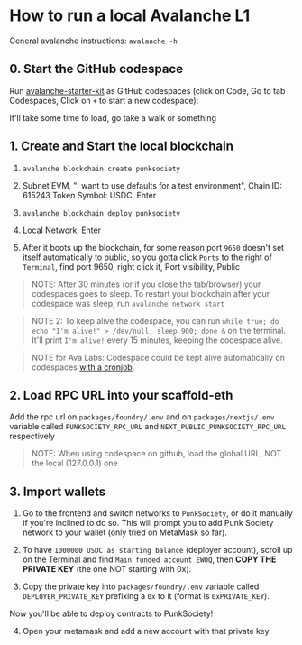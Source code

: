 # How to run a local Avalanche L1

General avalanche instructions: `avalanche -h`

## 0. Start the GitHub codespace

Run [avalanche-starter-kit](https://github.com/ava-labs/avalanche-starter-kit) as GitHub codespaces (click on Code, Go to tab Codespaces, Click on `+` to start a new codespace):

It'll take some time to load, go take a walk or something

## 1. Create and Start the local blockchain

1. `avalanche blockchain create punksociety`

2. Subnet EVM, "I want to use defaults for a test environment", Chain ID: 615243
   Token Symbol: USDC, Enter

3. `avalanche blockchain deploy punksociety`

4. Local Network, Enter

5. After it boots up the blockchain, for some reason port `9650` doesn't set itself automatically to public, so you gotta click `Ports` to the right of `Terminal`, find port 9650, right click it, Port visibility, Public

> NOTE: After 30 minutes (or if you close the tab/browser) your codespaces goes to sleep. To restart your blockchain after your codespace was sleep, run `avalanche network start`

> NOTE 2: To keep alive the codespace, you can run `while true; do echo "I'm alive!" > /dev/null; sleep 900; done &` on the terminal. It'll print `I'm alive!` every 15 minutes, keeping the codespace alive.

> NOTE for Ava Labs: Codespace could be kept alive automatically on codespaces [with a cronjob](./avalanche_codespace_keepalive.md).

## 2. Load RPC URL into your scaffold-eth

Add the rpc url on `packages/foundry/.env` and on `packages/nextjs/.env` variable called `PUNKSOCIETY_RPC_URL` and `NEXT_PUBLIC_PUNKSOCIETY_RPC_URL` respectively

> NOTE: When using codespace on github, load the global URL, NOT the local (127.0.0.1) one

## 3. Import wallets

1. Go to the frontend and switch networks to `PunkSociety`, or do it manually if you're inclined to do so. This will prompt you to add Punk Society network to your wallet (only tried on MetaMask so far).

2. To have `1000000 USDC as starting balance` (deployer account), scroll up on the Terminal and find `Main funded account EWOQ`, then **COPY THE PRIVATE KEY** (the one NOT starting with 0x).

3. Copy the private key into `packages/foundry/.env` variable called `DEPLOYER_PRIVATE_KEY` prefixing a `0x` to it (format is `0xPRIVATE_KEY`).

Now you'll be able to deploy contracts to PunkSociety!

4. Open your metamask and add a new account with that private key.
